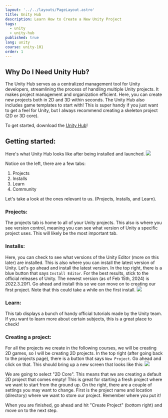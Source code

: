 ```yaml
---
layout: '../../layouts/PageLayout.astro'
title: Unity Hub
description: Learn How to Create a New Unity Project
tags:
  - unity
  - unity-hub
published: true
lang: unity
course: unity-101
order: 1
---
```


## Why Do I Need Unity Hub?
The Unity Hub serves as a centralized management tool for Unity developers, streamlining the process of handling multiple Unity projects. It makes project management and organization efficient. Here, you can create new projects both in 2D and 3D within seconds. The Unity Hub also includes game templates to start with! This is super handy if you just want to get a feel for Unity, but I always recommend creating a skeleton project (2D or 3D core).

To get started, download the [Unity Hub](https://unity.com/download)!

## Getting started:
Here's what Unity Hub looks like after being installed and launched.
![](/imgs/unity/unity-101/UnityHub.webp)

Notice on the left, there are a few tabs:
1. Projects
2. Installs
3. Learn
4. Community

Let's take a look at the ones relevant to us. (Projects, Installs, and Learn).

### Projects:
The projects tab is home to all of your Unity projects. This also is where you see version control, meaning you can see what version of Unity a specific project uses. This will likely be the most important tab.

### Installs:
Here, you can check to see what versions of the Unity Editor (more on this later) are installed. This is also where you can install the latest version of Unity. Let's go ahead and install the latest version. In the top right, there is a blue button that says `Install Editor`. For the best results, stick to the official releases of Unity. The newest version (as of Feb 15th, 2024) is 2022.3.20f1. Go ahead and install this so we can move on to creating our first project. Note that this could take a while on the first install.
![](/imgs/unity/unity-101/UnityVersion.webp)

### Learn:
This tab displays a bunch of handy official tutorials made by the Unity team. If you want to learn more about certain subjects, this is a great place to check!

### Creating a project:
For all the projects we create in the following courses, we will be creating 2D games, so I will be creating 2D projects. In the top right (after going back to the projects page), there is a button that says `New Project`. Go ahead and click on that. This should bring up a new screen that looks like this:
![](/imgs/unity/unity-101/CreateProject.webp)

We are going to select "2D Core". This means that we are creating a default 2D project that comes empty! This is great for starting a fresh project where we want to start from the ground up. On the right, there are a couple of settings you may want to change. First is the project name and location (directory) where we want to store our project. Remember where you put it!

When you are finished, go ahead and hit "Create Project" (bottom right) and move on to the next step.